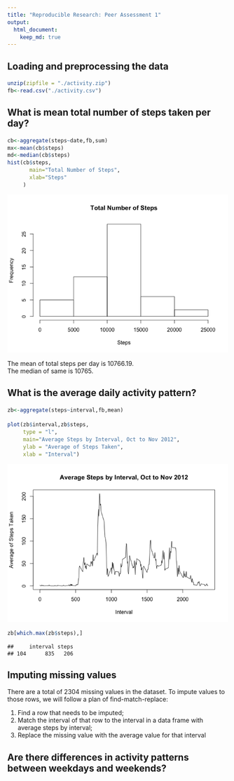 ```yaml
---
title: "Reproducible Research: Peer Assessment 1"
output: 
  html_document:
    keep_md: true
---
```




## Loading and preprocessing the data

```r
unzip(zipfile = "./activity.zip")
fb<-read.csv("./activity.csv")
```



## What is mean total number of steps taken per day?

```r
cb<-aggregate(steps~date,fb,sum)
mx<-mean(cb$steps)
md<-median(cb$steps)
hist(cb$steps, 
       main="Total Number of Steps", 
       xlab="Steps"
     )
```

![](PA1_template_files/figure-html/unnamed-chunk-3-1.png)<!-- -->

The mean of total steps per day is 10766.19.  
The median of same is 10765.


## What is the average daily activity pattern?

```r
zb<-aggregate(steps~interval,fb,mean)

plot(zb$interval,zb$steps,
     type = "l", 
     main="Average Steps by Interval, Oct to Nov 2012",
     ylab = "Average of Steps Taken", 
     xlab = "Interval")
```

![](PA1_template_files/figure-html/unnamed-chunk-4-1.png)<!-- -->

```r
zb[which.max(zb$steps),]
```

```
##     interval steps
## 104      835   206
```


## Imputing missing values
There are a total of 2304 missing values in the dataset. To impute values to those rows, we will follow a plan of find-match-replace:  
1. Find a row that needs to be imputed;  
2. Match the interval of that row to the interval in a data frame with average steps by interval;  
3. Replace the missing value with the average value for that interval  




## Are there differences in activity patterns between weekdays and weekends?
